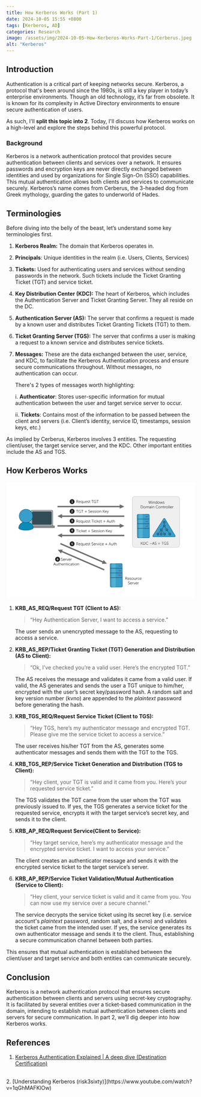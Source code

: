 ```yaml
---
title: How Kerberos Works (Part 1)
date: 2024-10-05 15:55 +0800
tags: [Kerberos, AD]
categories: Research
image: /assets/img/2024-10-05-How-Kerberos-Works-Part-1/Cerberus.jpeg
alt: "Kerberos"
---
```


## Introduction

Authentication is a critical part of keeping networks secure. Kerberos, a protocol that's been around since the 1980s, is still a key player in today’s enterprise environments. Though an old technology, it’s far from obsolete. It is known for its complexity in Active Directory environments to ensure secure authentication of users.

As such, I'll **split this topic into 2**. Today, I'll discuss how Kerberos works on a high-level and explore the steps behind this powerful protocol.

### Background

Kerberos is a network authentication protocol that provides secure authentication between clients and services over a network. It ensures passwords and encryption keys are never directly exchanged between identities and used by organizations for Single Sign-On (SSO) capabilities. This mutual authentication allows both clients and services to communicate securely. Kerberos’s name comes from Cerberus, the 3-headed dog from Greek mythology, guarding the gates to underworld of Hades.

## Terminologies

Before diving into the belly of the beast, let’s understand some key terminologies first.

1. **Kerberos Realm:** The domain that Kerberos operates in.
2. **Principals**: Unique identities in the realm (i.e. Users, Clients, Services)
3. **Tickets:** Used for authenticating users and services without sending passwords in the network. Such tickets include the Ticket Granting Ticket (TGT) and service ticket.
4. **Key Distribution Center (KDC):** The heart of Kerberos, which includes the Authentication Server and Ticket Granting Server. They all reside on the DC.
5. **Authentication Server (AS):** The server that confirms a request is made by a known user and distributes Ticket Granting Tickets (TGT) to them.
6. **Ticket Granting Server (TGS):** The server that confirms a user is making a request to a known service and distributes service tickets.
7. **Messages:** These are the data exchanged between the user, service, and KDC, to facilitate the Kerberos Authentication process and ensure secure communications throughout. Without messages, no authentication can occur.

    There's 2 types of messages worth highlighting:

    i. **Authenticator**: Stores user-specific information for mutual authentication between the user and target service server to occur.

    ii. **Tickets**: Contains most of the information to be passed between the client and servers (i.e. Client’s identity, service ID, timestamps, session keys, etc.)

As implied by Cerberus, Kerberos involves 3 entities. The requesting client/user, the target service server, and the KDC. Other important entities include the AS and TGS.

## How Kerberos Works
![Kerberos Authentication Diagram](./assets/img/2024-10-05-How-Kerberos-Works-Part-1/kerberos_diagram.png)

1. **KRB_AS_REQ/Request TGT (Client to AS):**
    
    > “Hey Authentication Server, I want to access a service.”
    
    The user sends an unencrypted message to the AS, requesting to access a service.
    
2. **KRB_AS_REP/Ticket Granting Ticket (TGT) Generation and Distribution (AS to Client):**
    
    > “Ok, I’ve checked you’re a valid user. Here’s the encrypted TGT.”
    
    The AS receives the message and validates it came from a valid user. If valid, the AS generates and sends the user a TGT unique to him/her, encrypted with the user’s secret key/password hash. A random salt and key version number (kvno) are appended to the *plaintext* password before generating the hash.
    
3. **KRB_TGS_REQ/Request Service Ticket (Client to TGS):**
    
    > “Hey TGS, here’s my authenticator message and encrypted TGT. Please give me the service ticket to access a service.”
    
    The user receives his/her TGT from the AS, generates some authenticator messages and sends them with the TGT to the TGS.
    
4. **KRB_TGS_REP/Service Ticket Generation and Distribution (TGS to Client):**
    
    > “Hey client, your TGT is valid and it came from you. Here’s your requested service ticket.”
    
    The TGS validates the TGT came from the user whom the TGT was previously issued to. If yes, the TGS generates a service ticket for the requested service, encrypts it with the target service’s secret key, and sends it to the client.
    
5. **KRB_AP_REQ/Request Service(Client to Service):**
    
    > “Hey target service, here’s my authenticator message and the encrypted service ticket. I want to access your service.” 
    
    The client creates an authenticator message and sends it with the encrypted service ticket to the target service’s server.
    
6. **KRB_AP_REP/Service Ticket Validation/Mutual Authentication (Service to Client):**
    
    > “Hey client, your service ticket is valid and it came from you. You can now use my service over a secure channel.”
    
    The service decrypts the service ticket using its secret key (i.e. service account's *plaintext* password, random salt, and a kvno) and validates the ticket came from the intended user. If yes, the service generates its own authenticator message and sends it to the client. Thus, establishing a secure communication channel between both parties.
    
This ensures that mutual authentication is established between the client/user and target service and both entities can communicate securely.

## Conclusion

Kerberos is a network authentication protocol that ensures secure authentication between clients and servers using secret-key cryptography. It is facilitated by several entities over a ticket-based communication in the domain, intending to establish mutual authentication between clients and servers for secure communication. In part 2, we’ll dig deeper into how Kerberos works.

## References
1.  [Kerberos Authentication Explained | A deep dive (Destination Certification)](https://www.youtube.com/watch?v=5N242XcKAsM)
<br>
2.  [Understanding Kerberos (risk3sixty)](https://www.youtube.com/watch?v=1qGhMAFKlOw)